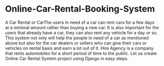 # Online-Car-Rental-Booking-System
A Car Rental or CarThe users in need of a car can rent cars for a few days at a minimal amount rather than buying a new car. It is also important for the users that already have a car, they can also rent any vehicle for a day or so. This system not only will help the people in need of a car as mentioned above but also for the car dealers or sellers who can give their cars or vehicles on rental basis and earn a lot out of it. Hire Agency is a company that rents automobiles for a short period of time to the public. Let us create Online Car Rental System project using Django in easy steps.
